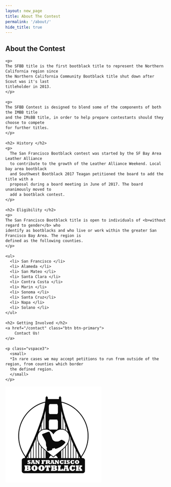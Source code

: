 ```yaml
---
layout: new_page
title: About The Contest
permalink: '/about/'
hide_title: true
---
```


<div class="row">
  <div class="col-sm-8">
    <h2> About the Contest </h2>

    <p>
    The SFBB title is the first bootblack title to represent the Northern California region since
    the Northern California Community Bootblack title shut down after Scout was it's last
    titleholder in 2013.
    </p>

    <p>
    The SFBB Contest is designed to blend some of the components of both the IMBB title
    and the IMsBB title, in order to help prepare contestants should they choose to compete
    for further titles.
    </p>

    <h2> History </h2>
    <p>
      The San Francisco Bootblack contest was started by the SF Bay Area Leather Alliance
      to contribute to the growth of the Leather Alliance Weekend. Local bay area bootblack
      and Southwest Bootblack 2017 Teagan petitioned the board to add the title with a
      proposal during a board meeting in June of 2017. The board unanimously moved to
      add a bootblack contest.
    </p>

    <h2> Eligibility </h2>
    <p>
    The San Francisco Bootblack title is open to individuals of <b>without regard to gender</b> who
    identify as bootblacks and who live or work within the greater San Francisco Bay Area. The region is
    defined as the following counties.
    </p>

    <ul>
      <li> San Francisco </li>
      <li> Alameda </li>
      <li> San Mateo </li>
      <li> Santa Clara </li>
      <li> Contra Costa </li>
      <li> Marin </li>
      <li> Sonoma </li>
      <li> Santa Cruz</li>
      <li> Napa </li>
      <li> Solano </li>
    </ul>

    <h2> Getting Involved </h2>
    <a href="/contact" class="btn btn-primary">
        Contact Us!
    </a>

    <p class="vspace3">
      <small>
      *In rare cases we may accept petitions to run from outside of the region, from counties which border
      the defined region.
      </small>
    </p>
  </div>

  <div class="col-sm-4">
    <img src="/images/logos/logo_no_date.png" style="height: 300px; display: inline-block" />
  </div>
</div>
